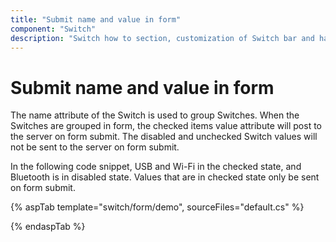 ```yaml
---
title: "Submit name and value in form"
component: "Switch"
description: "Switch how to section, customization of Switch bar and handle, change size, name and value in form submit."
---
```


# Submit name and value in form

The name attribute of the Switch is used to group Switches. When the Switches are grouped in form, the checked items value attribute will post to the server on form submit. The disabled and unchecked Switch values will not be sent to the server on form submit.

In the following code snippet, USB and Wi-Fi in the checked state, and Bluetooth is in disabled state.
Values that are in checked state only be sent on form submit.

{% aspTab template="switch/form/demo", sourceFiles="default.cs" %}

{% endaspTab %}